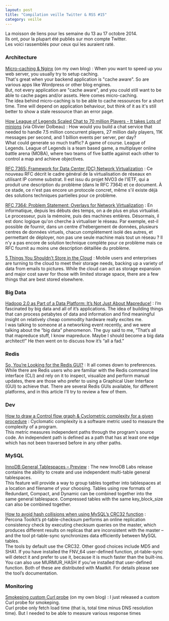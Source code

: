 ```yaml
---
layout: post
title: "Compilation veille Twitter & RSS #15"
category: veille
---
```


La moisson de liens pour les semaine du 13 au 17 octobre 2014.  
Ils ont, pour la plupart été publiés sur mon compte Twitter.  
Les voici rassemblés pour ceux qui les auraient raté.

### Architecture

[Micro-caching & Nginx](http://blog-notes.jbfavre.org/?microcaching-amp-nginx,3050) (on my own blog)
: When you want to speed up you web server, you usually try to setup caching.  
That's great when your backend application is "cache aware". So are various apps like Wordpress or other blog engines.  
But, not every application are "cache aware", and you could still want to be able to cache pages and/or assets. Here comes micro-caching.  
The idea behind micro-caching is to be able to cache ressources for a short time. Time will depend on application behaviour, but think of it as it's still better to show a stale ressource than an error page.

[How League of Legends Scaled Chat to 70 million Players - It takes Lots of minions](http://highscalability.com/blog/2014/10/13/how-league-of-legends-scaled-chat-to-70-million-players-it-t.html) (via Olivier Dolbeau)
: How would you build a chat service that needed to handle 7.5 million concurrent players, 27 million daily players, 11K messages per second, and 1 billion events per server, per day?  
What could generate so much traffic? A game of course. League of Legends. League of Legends is a team based game, a multiplayer online battle arena (MOBA), where two teams of five battle against each other to control a map and achieve objectives.

[RFC 7365: Framework for Data Center (DC) Network Virtualization](http://www.bortzmeyer.org/7365.html)
: Ce nouveau RFC décrit le cadre général de la virtualisation de réseaux en utilisant IP comme substrat. Il est issu du projet NVO3 de l'IETF, qui a produit une description du problème (dans le RFC 7364) et ce document. À ce stade, ce n'est pas encore un protocole concret, même s'il existe déjà des solutions techniques partielles pour ce problème.

[RFC 7364: Problem Statement: Overlays for Network Virtualization](http://www.bortzmeyer.org/7364.html)
: En informatique, depuis les débuts des temps, on a de plus en plus virtualisé. Le processeur, puis la mémoire, puis des machines entières. Désormais, il est donc logique qu'on cherche à virtualiser le réseau. Par exemple, est-il possible de fournir, dans un centre d'hébergement de données, plusieurs centres de données virtuels, chacun complètement isolé des autres, et permettant de déployer, non pas une seule machine mais tout un réseau ? Il n'y a pas encore de solution technique complète pour ce problème mais ce RFC fournit au moins une description détaillée du problème.

[5 Things You Shouldn't Store in the Cloud](http://cloud.dzone.com/articles/5-things-you-shouldnt-store)
: Mobile users and enterprises are turning to the cloud to meet their storage needs, backing up a variety of data from emails to pictures. While the cloud can act as storage expansion and major cost saver for those with limited storage space, there are a few things that are best stored elsewhere.

### Big Data

[Hadoop 2.0 as Part of a Data Platform: It’s Not Just About Mapreduce!](http://java.dzone.com/articles/hadoop-part-data-platform-it%E2%80%99s)
: I’m fascinated by big data and all of it’s applications. The idea of building things that can process petabytes of data and information and find meaningful insight on relatively cheap commodity hardware really excites me.  
I was talking to someone at a networking event recently, and we were talking about the “big data” phenomenon. The guy said to me, “That’s all that mapreduce stuff, I know mapreduce. Maybe I should become a big data architect!” He then went on to discuss how it’s “all a fad.” 

### Redis

[So, You’re Looking for the Redis GUI?](http://java.dzone.com/articles/so-youre-looking-redis-gui)
: It all comes down to preferences. While there are Redis users who are familiar with the Redis command line interface (CLI) and rely on it to inspect, visualize and perform manual updates, there are those who prefer to using a Graphical User Interface (GUI) to achieve that. There are several Redis GUIs available, for different platforms, and in this article I'll try to review a few of them.

### Dev

[How to draw a Control flow graph & Cyclometric complexity for a given procedure](http://java.dzone.com/articles/how-draw-control-flow-graph)
: Cyclomatic complexity is a software metric used to measure the complexity of a program.  
This metric measures independent paths through the program's source code. An independent path is defined as a path that has at least one edge which has not been traversed before in any other paths.

### MySQL

[InnoDB General Tablespaces – Preview](http://mysqlserverteam.com/innodb-general-tablespaces-preview/)
: The new InnoDB Labs release contains the ability to create and use independent multi-table general tablespaces.  
This feature will provide a way to group tables together into tablespaces at a location and filename of your choosing.  Tables using row formats of Redundant, Compact, and Dynamic can be combined together into the same general tablespace. Compressed tables with the same key_block_size can also be combined together.

[How to avoid hash collisions when using MySQL’s CRC32 function](http://www.percona.com/blog/2014/10/13/how-to-avoid-hash-collisions-when-using-mysqls-crc32-function/)
: Percona Toolkit’s  pt-table-checksum performs an online replication consistency check by executing checksum queries on the master, which produces different results on replicas that are inconsistent with the master – and the tool pt-table-sync synchronizes data efficiently between MySQL tables.  
The tools by default use the CRC32. Other good choices include MD5 and SHA1. If you have installed the FNV_64 user-defined function, pt-table-sync will detect it and prefer to use it, because it is much faster than the built-ins. You can also use MURMUR_HASH if you’ve installed that user-defined function. Both of these are distributed with Maatkit. For details please see the tool’s documentation.

### Monitoring

[Smokeping custom Curl probe](http://blog-notes.jbfavre.org/?smokeping-custom-curl-probe,3049) (on my own blog)
: I just released a custom Curl probe for smokeping.  
Curl probe only fetch load time (that is, total time minus DNS resolution time). But I needed to be able to measure various response times
